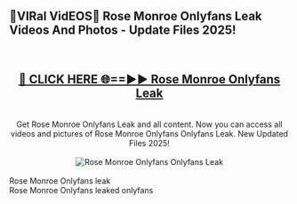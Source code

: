 <h2>🔴VIRal VidEOS🔴 Rose Monroe Onlyfans Leak Videos And Photos - Update Files 2025!</h2>
<br>
<div align="center">
<h2><a href="https://213.232.235.80/live/video.php?q=rose-monroe-onlyfans" rel="nofollow">🔴 CLICK HERE 🌐==►► Rose Monroe Onlyfans Leak</a></h2>
<br>
Get Rose Monroe Onlyfans Leak and all content. Now you can access all videos and pictures of Rose Monroe Onlyfans Onlyfans Leak. New Updated Files 2025!
<br>
<br>
<a href="https://213.232.235.80/live/video.php?q=rose-monroe-onlyfans" rel="nofollow" data-target="animated-image.originalLink"><img src="https://i.imgur.com/dJHk4Zq.gif" alt="Rose Monroe Onlyfans Onlyfans Leak" style="max-width: 100%; display: inline-block;" data-target="animated-image.originalImage"></a>
</div>
<br>
Rose Monroe Onlyfans leak<br>
Rose Monroe Onlyfans leaked onlyfans